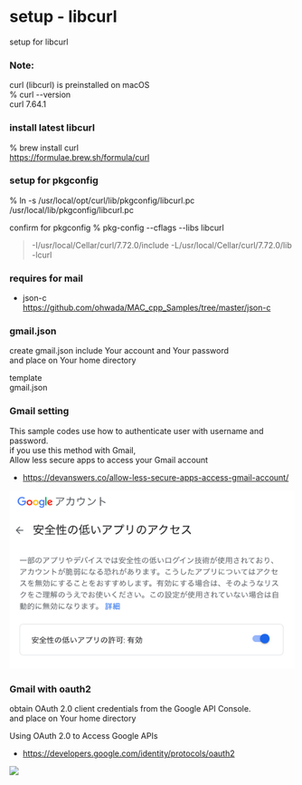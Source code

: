 setup - libcurl
===============

setup for libcurl <br/>


### Note: 
curl (libcurl) is preinstalled on macOS <br/>
% curl --version <br/>
curl 7.64.1  <br/>


###  install latest libcurl
% brew install curl <br/>
https://formulae.brew.sh/formula/curl <br/>

### setup for pkgconfig
% ln -s /usr/local/opt/curl/lib/pkgconfig/libcurl.pc /usr/local/lib/pkgconfig/libcurl.pc

confirm for pkgconfig
% pkg-config --cflags --libs libcurl
> -I/usr/local/Cellar/curl/7.72.0/include 
> -L/usr/local/Cellar/curl/7.72.0/lib -lcurl


### requires for mail
- json-c <br/>
https://github.com/ohwada/MAC_cpp_Samples/tree/master/json-c<br/>

### gmail.json
create gmail.json include Your account and Your password <br/>
and place on Your home directory <br/>

template <br/>
gmail.json <br/>


### Gmail setting
This sample codes use how to authenticate user with username and password. <br/>
if you use this method with Gmail, <br/>
Allow less secure apps to access your Gmail account <br/>
- https://devanswers.co/allow-less-secure-apps-access-gmail-account/ <br/>

<img src="https://raw.githubusercontent.com/ohwada/MAC_cpp_Samples/master/libcurl/setup/images/google_acount.png">

### Gmail with oauth2
obtain OAuth 2.0 client credentials from the Google API Console. <br/>
and place on Your home directory <br/>

Using OAuth 2.0 to Access Google APIs <br/> 
- https://developers.google.com/identity/protocols/oauth2 <br/>

<img src="https://raw.githubusercontent.com/ohwada/MAC_cpp_Samples/master/libcurl/setup/images/google_api-console.png">
